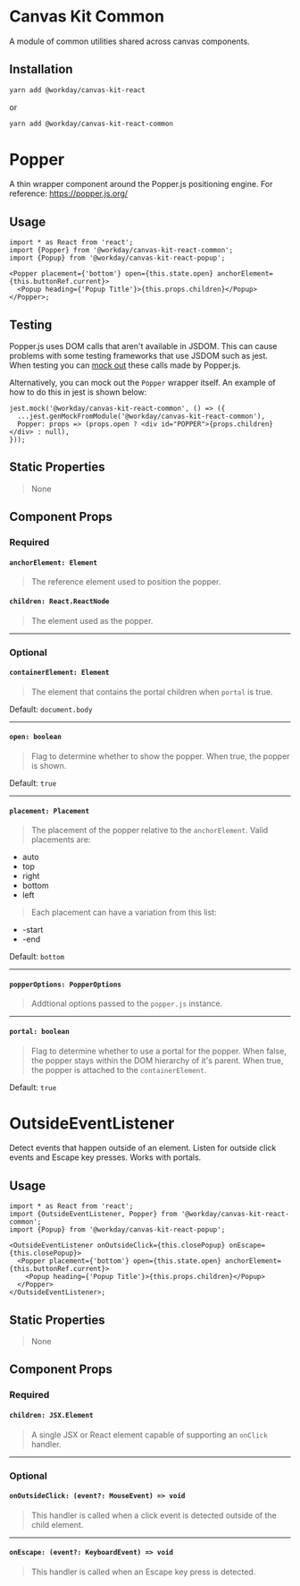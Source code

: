 # Canvas Kit Common

A module of common utilities shared across canvas components.

## Installation

```sh
yarn add @workday/canvas-kit-react
```

or

```sh
yarn add @workday/canvas-kit-react-common
```

# Popper

A thin wrapper component around the Popper.js positioning engine. For reference:
https://popper.js.org/

## Usage

```tsx
import * as React from 'react';
import {Popper} from '@workday/canvas-kit-react-common';
import {Popup} from '@workday/canvas-kit-react-popup';

<Popper placement={'bottom'} open={this.state.open} anchorElement={this.buttonRef.current}>
  <Popup heading={'Popup Title'}>{this.props.children}</Popup>
</Popper>;
```

## Testing

Popper.js uses DOM calls that aren't available in JSDOM. This can cause problems with some testing
frameworks that use JSDOM such as jest. When testing you can
[mock out](https://github.com/FezVrasta/popper.js#how-to-use-popperjs-in-jest) these calls made by
Popper.js.

Alternatively, you can mock out the `Popper` wrapper itself. An example of how to do this in jest is
shown below:

```
jest.mock('@workday/canvas-kit-react-common', () => ({
  ...jest.genMockFromModule('@workday/canvas-kit-react-common'),
  Popper: props => (props.open ? <div id="POPPER">{props.children}</div> : null),
}));
```

## Static Properties

> None

## Component Props

### Required

#### `anchorElement: Element`

> The reference element used to position the popper.

#### `children: React.ReactNode`

> The element used as the popper.

---

### Optional

#### `containerElement: Element`

> The element that contains the portal children when `portal` is true.

Default: `document.body`

---

#### `open: boolean`

> Flag to determine whether to show the popper. When true, the popper is shown.

Default: `true`

---

#### `placement: Placement`

> The placement of the popper relative to the `anchorElement`. Valid placements are:

- auto
- top
- right
- bottom
- left

> Each placement can have a variation from this list:

- -start
- -end

Default: `bottom`

---

#### `popperOptions: PopperOptions`

> Addtional options passed to the `popper.js` instance.

---

#### `portal: boolean`

> Flag to determine whether to use a portal for the popper. When false, the popper stays within the
> DOM hierarchy of it's parent. When true, the popper is attached to the `containerElement`.

Default: `true`

# OutsideEventListener

Detect events that happen outside of an element. Listen for outside click events and Escape key
presses. Works with portals.

## Usage

```tsx
import * as React from 'react';
import {OutsideEventListener, Popper} from '@workday/canvas-kit-react-common';
import {Popup} from '@workday/canvas-kit-react-popup';

<OutsideEventListener onOutsideClick={this.closePopup} onEscape={this.closePopup}>
  <Popper placement={'bottom'} open={this.state.open} anchorElement={this.buttonRef.current}>
    <Popup heading={'Popup Title'}>{this.props.children}</Popup>
  </Popper>
</OutsideEventListener>;
```

## Static Properties

> None

## Component Props

### Required

#### `children: JSX.Element`

> A single JSX or React element capable of supporting an `onClick` handler.

---

### Optional

#### `onOutsideClick: (event?: MouseEvent) => void`

> This handler is called when a click event is detected outside of the child element.

---

#### `onEscape: (event?: KeyboardEvent) => void`

> This handler is called when an Escape key press is detected.
